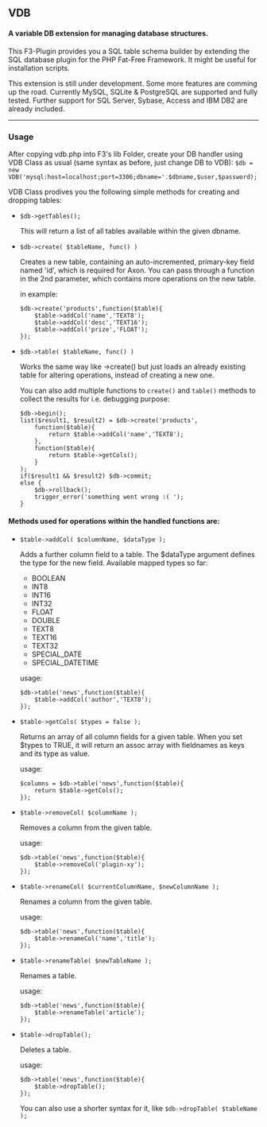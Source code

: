 ## VDB
#### A variable DB extension for managing database structures.

This F3-Plugin provides you a SQL table schema builder by extending the SQL database plugin for the PHP Fat-Free Framework.
It might be useful for installation scripts.

This extension is still under development. Some more features are comming up the road. Currently MySQL, SQLite & PostgreSQL are supported and fully tested. Further support for SQL Server, Sybase, Access and IBM DB2 are already included. 

***

### Usage

After copying vdb.php into F3's lib Folder, create your DB handler using VDB Class as usual (same syntax as before, just change DB to VDB):
`$db = new VDB('mysql:host=localhost;port=3306;dbname='.$dbname,$user,$password);`

VDB Class prodives you the following simple methods for creating and dropping tables:

- 	`$db->getTables();`
	
	This will return a list of all tables available within the given dbname.
	
- 	`$db->create( $tableName, func() )`
	
	Creates a new table, containing an auto-incremented, primary-key field named 'id', which is required for Axon.
	You can pass through a function in the 2nd parameter, which contains more operations on the new table.
	
	in example:	
	```
	$db->create('products',function($table){		
		$table->addCol('name','TEXT8');
		$table->addCol('desc','TEXT16');
		$table->addCol('prize','FLOAT');	
	});
	```

- 	`$db->table( $tableName, func() )`

	Works the same way like ->create() but just loads an already existing table for altering operations, instead of creating a new one.	
	
	You can also add multiple functions to `create()` and `table()` methods to collect the results for i.e. debugging purpose:
	```
	$db->begin();
	list($result1, $result2) = $db->create('products',
		function($table){	
			return $table->addCol('name','TEXT8');
		},
		function($table){	
			return $table->getCols();
		}
	);
	if($result1 && $result2) $db->commit;
	else {
		$db->rollback();
		trigger_error('something went wrong :( ');
	}
	```
		

#### Methods used for operations within the handled functions are:

- 	`$table->addCol( $columnName, $dataType );`
	
	Adds a further column field to a table. The $dataType argument defines the type for the new field.
	Available mapped types so far:
	
	- BOOLEAN
	- INT8
	- INT16
	- INT32
	- FLOAT
	- DOUBLE
	- TEXT8
	- TEXT16
	- TEXT32
	- SPECIAL_DATE
	- SPECIAL_DATETIME	
	
	usage:
	```
	$db->table('news',function($table){		
		$table->addCol('author','TEXT8');	
	});	
	```			

-	`$table->getCols( $types = false );`

	Returns an array of all column fields for a given table. When you set $types to TRUE, it will return an assoc array with fieldnames as keys and its type as value.

	usage:
	```
	$columns = $db->table('news',function($table){		
		return $table->getCols();	
	});	
	```	
	
	
-	`$table->removeCol( $columnName );`

	Removes a column from the given table.
	
	usage:
	```
	$db->table('news',function($table){		
		$table->removeCol('plugin-xy');	
	});	
	```
	
	
-	`$table->renameCol( $currentColumnName, $newColumnName );`

	Renames a column from the given table.
	
	usage:
	```
	$db->table('news',function($table){		
		$table->renameCol('name','title');	
	});	
	```
	
-	`$table->renameTable( $newTableName );` 
	
	Renames a table.
	
	usage:
	```
	$db->table('news',function($table){		
		$table->renameTable('article');	
	});
	```	
	
-	`$table->dropTable();`

	Deletes a table.
	
	usage:
	```
	$db->table('news',function($table){		
		$table->dropTable();	
	});	
	```	
	You can also use a shorter syntax for it, like `$db->dropTable( $tableName );`



